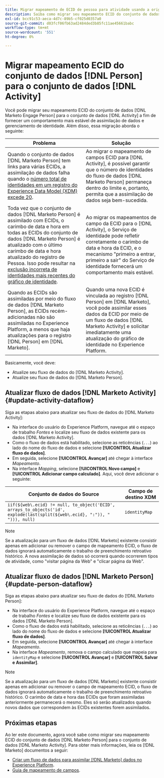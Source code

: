 ```yaml
---
title: Migrar mapeamento de ECID de pessoa para atividade usando a origem do Marketo Engage
description: Saiba como migrar seu mapeamento ECID do conjunto de dados de pessoa para o conjunto de dados de atividade usando a fonte Marketo Engage.
exl-id: bcc91c53-aeca-4d7c-89b5-cf025d0357a0
source-git-commit: d03fcf06fb63ad2484ded3b85fc11ae45661babc
workflow-type: tm+mt
source-wordcount: '551'
ht-degree: 0%

---
```


# Migrar mapeamento ECID do conjunto de dados [!DNL Person] para o conjunto de dados [!DNL Activity]

Você pode migrar seu mapeamento ECID do conjunto de dados [!DNL Marketo Engage Person] para o conjunto de dados [!DNL Activity] a fim de fornecer um comportamento mais estável de assimilação de dados e gerenciamento de identidade. Além disso, essa migração aborda o seguinte:

| Problema | Solução |
| --- | --- |
| Quando o conjunto de dados [!DNL Marketo Person] tem links para várias ECIDs, a assimilação de dados falha quando o [número total de identidades em um registro do Experience Data Model (XDM) excede 20](../../../../identity-service/guardrails.md). | Ao migrar o mapeamento de campos ECID para [!DNL Activity], é possível garantir que o número de identidades do fluxo de dados [!DNL Marketo Person] permaneça dentro do limite e, portanto, permita que a assimilação de dados seja bem-sucedida. |
| Toda vez que o conjunto de dados [!DNL Marketo Person] é assimilado com ECIDs, o carimbo de data e hora em todas as ECIDs do conjunto de dados [!DNL Marketo Person] é atualizado com o último carimbo de data e hora atualizado do registro de Pessoa. Isso pode resultar na [exclusão incorreta de identidades mais recentes do gráfico de identidade](../../../../identity-service/guardrails.md#understanding-the-deletion-logic-when-an-identity-graph-at-capacity-is-updated). | Ao migrar os mapeamentos de campo da ECID para o [!DNL Activity], o Serviço de identidade pode refletir corretamente o carimbo de data e hora da ECID, e o mecanismo &quot;primeiro a entrar, primeiro a sair&quot; do Serviço de identidade fornecerá um comportamento mais estável. |
| Quando as ECIDs são assimiladas por meio do fluxo de dados [!DNL Marketo Person], as ECIDs recém-adicionadas não são assimiladas no Experience Platform, a menos que haja atualizações para o registro [!DNL Person] em [!DNL Marketo]. | Quando uma nova ECID é vinculada ao registro [!DNL Person] em [!DNL Marketo], você pode assimilar esses dados da ECID por meio de um fluxo de dados [!DNL Marketo Activity] e solicitar imediatamente uma atualização do gráfico de identidade no Experience Platform. |

Basicamente, você deve:

* Atualize seu fluxo de dados do [!DNL Marketo Activity].
* Atualize seu fluxo de dados do [!DNL Marketo Person].

## Atualizar fluxo de dados [!DNL Marketo Activity] {#update-activity-dataflow}

Siga as etapas abaixo para atualizar seu fluxo de dados do [!DNL Marketo Activity]:

* Na interface do usuário do Experience Platform, navegue até o espaço de trabalho *Fontes* e localize seu fluxo de dados existente para os dados [!DNL Marketo Activity].
* Como o fluxo de dados está habilitado, selecione as reticências (`...`) ao lado do nome do fluxo de dados e selecione **[!UICONTROL Atualizar fluxo de dados]**.
* Em seguida, selecione **[!UICONTROL Avançar]** até chegar à interface *Mapeamento*.
* Na interface *Mapping*, selecione **[!UICONTROL Novo campo]** e **[!UICONTROL Adicionar campo calculado]**. Aqui, você deve adicionar o seguinte:

| Conjunto de dados do Source | Campo de destino XDM |
| --- | --- |
| `iif(${web\.ecid} != null, to_object('ECID', arrays_to_objects('id', explode(last(split(${web\.ecid}, ":")), " "))), null)` | `identityMap` |

>[!NOTE]
>
>Se a atualização para um fluxo de dados [!DNL Marketo] existente consistir apenas em adicionar ou remover o campo de mapeamento ECID, o fluxo de dados ignorará automaticamente o trabalho de preenchimento retroativo histórico. A nova assimilação de dados só ocorrerá quando ocorrerem tipos de atividade, como &quot;visitar página da Web&quot; e &quot;clicar página da Web&quot;.

## Atualizar fluxo de dados [!DNL Marketo Person] {#update-person-dataflow}

Siga as etapas abaixo para atualizar seu fluxo de dados do [!DNL Marketo Person]:

* Na interface do usuário do Experience Platform, navegue até o espaço de trabalho *Fontes* e localize seu fluxo de dados existente para os dados [!DNL Marketo Person].
* Como o fluxo de dados está habilitado, selecione as reticências (`...`) ao lado do nome do fluxo de dados e selecione **[!UICONTROL Atualizar fluxo de dados]**.
* Em seguida, selecione **[!UICONTROL Avançar]** até chegar à interface *Mapeamento*.
* Na interface *Mapeamento*, remova o campo calculado que mapeia para `identityMap` e selecione **[!UICONTROL Avançar]** e **[!UICONTROL Salvar e Assimilar]**.

>[!NOTE]
>
>Se a atualização para um fluxo de dados [!DNL Marketo] existente consistir apenas em adicionar ou remover o campo de mapeamento ECID, o fluxo de dados ignorará automaticamente o trabalho de preenchimento retroativo histórico. O carimbo de data e hora das ECIDs que foram assimiladas anteriormente permanecerá o mesmo. Eles só serão atualizados quando novos dados que correspondem às ECIDs existentes forem assimilados.

## Próximas etapas

Ao ler este documento, agora você sabe como migrar seu mapeamento ECID do conjunto de dados [!DNL Marketo Person] para o conjunto de dados [!DNL Marketo Activity]. Para obter mais informações, leia os [!DNL Marketo] documentos a seguir:

* [Criar um fluxo de dados para assimilar [!DNL Marketo] dados no Experience Platform](../../../tutorials/ui/create/adobe-applications/marketo.md).
* [Guia de mapeamento de campos](../mapping/marketo.md).
